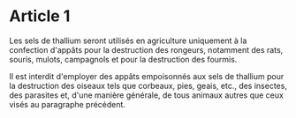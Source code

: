 # Article 1

Les sels de thallium seront utilisés en agriculture uniquement à la confection d'appâts pour la destruction des rongeurs, notamment des rats, souris, mulots, campagnols et pour la destruction des fourmis.

Il est interdit d'employer des appâts empoisonnés aux sels de thallium pour la destruction des oiseaux tels que corbeaux, pies, geais, etc., des insectes, des parasites et, d'une manière générale, de tous animaux autres que ceux visés au paragraphe précédent.
